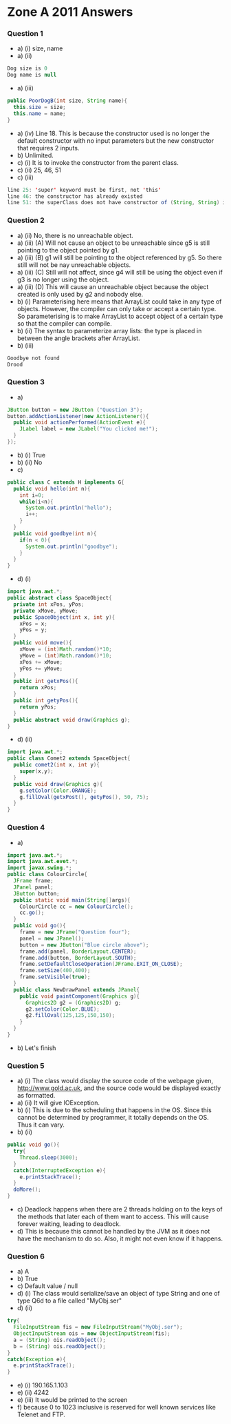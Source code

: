 # Zone A 2011 Answers

### Question 1

- a) (i) size, name
- a) (ii)
```java
Dog size is 0
Dog name is null
```
- a) (iii)
```java
public PoorDogB(int size, String name){
  this.size = size;
  this.name = name;
}
```
- a) (iv) Line 18. This is because the constructor used is no longer the default constructor with no input parameters but the new constructor that requires 2 inputs.
- b) Unlimited.
- c) (i) It is to invoke the constructor from the parent class.
- c) (ii) 25, 46, 51
- c) (iii)
```java
line 25: 'super' keyword must be first, not 'this'
line 46: the constructor has already existed
line 51: the superClass does not have constructor of (String, String) input
```

### Question 2

- a) (ii) No, there is no unreachable object.
- a) (iii) (A) Will not cause an object to be unreachable since g5 is still pointing to the object pointed by g1.
- a) (iii) (B) g1 will still be pointing to the object referenced by g5. So there still will not be nay unreachable objects.
- a) (iii) (C) Still will not affect, since g4 will still be using the object even if g3 is no longer using the object.
- a) (iii) (D) This will cause an unreachable object because the object created is only used by g2 and nobody else.
- b) (i) Parameterising here means that ArrayList could take in any type of objects. However, the compiler can only take or accept a certain type. So parameterising is to make ArrayList to accept object of a certain type so that the compiler can compile.
- b) (ii) The syntax to parameterize array lists: the type is placed in between the angle brackets after ArrayList.
- b) (iii)
```java
Goodbye not found
Drood
```

### Question 3

- a)
```java
JButton button = new JButton ("Question 3");
button.addActionListener(new ActionListener(){
  public void actionPerformed(ActionEvent e){
    JLabel label = new JLabel("You clicked me!");
  }
});
```
- b) (i) True
- b) (ii) No
- c)
```java
public class C extends H implements G{
  public void hello(int n){
    int i=0;
    while(i<n){
      System.out.println("hello");
      i++;
    }
  }
  public void goodbye(int n){
    if(n < 0){
      System.out.println("goodbye");
    }
  }
}
```
- d) (i)
```java
import java.awt.*;
public abstract class SpaceObject{
  private int xPos, yPos;
  private xMove, yMove;
  public SpaceObject(int x, int y){
    xPos = x;
    yPos = y;
  }
  public void move(){
    xMove = (int)Math.random()*10;
    yMove = (int)Math.random()*10;
    xPos += xMove;
    yPos += yMove;
  }
  public int getxPos(){
    return xPos;
  }
  public int getyPos(){
    return yPos;
  }
  public abstract void draw(Graphics g);
}
```
- d) (ii)
```java
import java.awt.*;
public class Comet2 extends SpaceObject{
  public comet2(int x, int y){
    super(x,y);
  }
  public void draw(Graphics g){
    g.setColor(Color.ORANGE);
    g.fillOval(getxPost(), getyPos(), 50, 75);
  }
}
```

### Question 4

- a)
```java
import java.awt.*;
import java.awt.evet.*;
import javax.swing.*;
public class ColourCircle{
  JFrame frame;
  JPanel panel;
  JButton button;
  public static void main(String[]args){
    ColourCircle cc = new ColourCircle();
    cc.go();
  }
  public void go(){
    frame = new JFrame("Question four");
    panel = new JPanel();
    button = new JButton("Blue circle above");
    frame.add(panel, BorderLayout.CENTER);
    frame.add(button, BorderLayout.SOUTH);
    frame.setDefaultCloseOperation(JFrame.EXIT_ON_CLOSE);
    frame.setSize(400,400);
    frame.setVisible(true);
  }
  public class NewDrawPanel extends JPanel{
    public void paintComponent(Graphics g){
      Graphics2D g2 = (Graphics2D) g;
      g2.setColor(Color.BLUE);
      g2.fillOval(125,125,150,150);
    }
  }
}
```
- b) Let's finish

### Question 5

- a) (i) The class would display the source code of the webpage given, http://www.gold.ac.uk, and the source code would be displayed exactly as formatted.
- a) (ii) It will give IOException.
- b) (i) This is due to the scheduling that happens in the OS. Since this cannot be determined by programmer, it totally depends on the OS. Thus it can vary.
- b) (ii)
```java
public void go(){
  try{
    Thread.sleep(3000);
  }
  catch(InterruptedException e){
    e.printStackTrace();
  }
  doMore();
}
```
- c) Deadlock happens when there are 2 threads holding on to the keys of the methods that later each of them want to access. This will cause forever waiting, leading to deadlock.
- d) This is because this cannot be handled by the JVM as it does not have the mechanism to do so. Also, it might not even know if it happens.

### Question 6

- a) A
- b) True
- c) Default value / null
- d) (i) The class would serialize/save an object of type String and one of type Q6d to a file called "MyObj.ser"
- d) (ii)
```java
try{
  FileInputStream fis = new FileInputStream("MyObj.ser");
  ObjectInputStream ois = new ObjectInputStream(fis);
  a = (String) ois.readObject();
  b = (String) ois.readObject();
}
catch(Exception e){
  e.printStackTrace();
}
```
- e) (i) 190.165.1.103
- e) (ii) 4242
- e) (iii) It would be printed to the screen
- f) because 0 to 1023 inclusive is reserved for well known services like Telenet and FTP.
